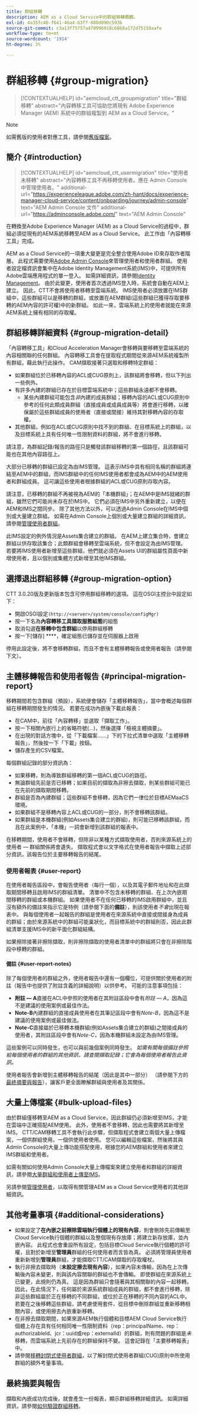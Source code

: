 ```yaml
---
title: 群組移轉
description: AEM as a Cloud Service中的群組移轉概觀。
exl-id: 4a35fc46-f641-46a4-b3ff-080d090c593b
source-git-commit: c3a13f75757a478996918c6868a172d75158aafe
workflow-type: tm+mt
source-wordcount: '1914'
ht-degree: 3%

---
```



# 群組移轉 {#group-migration}

>[!CONTEXTUALHELP]
>id="aemcloud_ctt_groupmigration"
>title="群組移轉"
>abstract="內容轉移工具可協助您將現有 Adobe Experience Manager (AEM) 系統中的群組複製到 AEM as a Cloud Service。"

>[!NOTE]
>如需舊版的使用者對應工具，請參閱[舊版檔案](/help/journey-migration/content-transfer-tool/user-mapping-tool-legacy/considerations-user-mapping-tool-legacy.md)。

## 簡介 {#introduction}

>[!CONTEXTUALHELP]
>id="aemcloud_ctt_usermigration"
>title="使用者未移轉"
>abstract="內容轉移工具不再移轉使用者。應在 Admin Console 中管理使用者。"
>additional-url="https://experienceleague.adobe.com/zh-hant/docs/experience-manager-cloud-service/content/onboarding/journey/admin-console" text="AEM Admin Console 文件"
>additional-url="https://adminconsole.adobe.com/" text="AEM Admin Console"

在轉換至Adobe Experience Manager (AEM) as a Cloud Service的過程中，群組必須從現有的AEM系統移轉至AEM as a Cloud Service。 此工作由「內容轉移工具」完成。

AEM as a Cloud Service的一項重大變更是完全整合使用Adobe ID來存取作者階層。 此程式需要使用[Adobe Admin Console](https://helpx.adobe.com/tw/enterprise/using/admin-console.html)來管理使用者和使用者群組。 使用者設定檔資訊會集中在Adobe Identity Management系統(IMS)中，可提供所有Adobe雲端應用程式的單一登入。 如需詳細資訊，請參閱[Identity Management](https://experienceleague.adobe.com/docs/experience-manager-cloud-service/content/overview/what-is-new-and-different.html#identity-management)。 由於此變更，使用者首次透過IMS登入時，系統會自動在AEM上建立。  因此，CTT不會將使用者移轉至雲端系統。  IMS使用者必須放置在IMS群組中，這些群組可以是移轉的群組，或放置在AEM群組(這些群組已獲得存取要移轉的AEM內容的許可權)中的新群組。  如此一來，雲端系統上的使用者就能在來源AEM系統上擁有相同的存取權。

## 群組移轉詳細資料 {#group-migration-detail}

「內容轉移工具」和Cloud Acceleration Manager會移轉與要移轉至雲端系統的內容相關聯的任何群組。 內容轉移工具會在提取程式期間從來源AEM系統複製所有群組，藉此執行此操作。 CAM擷取接著只選取和移轉特定群組：

* 如果群組位於已移轉內容的ACL或CUG原則上，該群組將會移轉，但以下列出一些例外。
* 有許多內建的群組已存在於目標雲端系統中；這些群組永遠都不會移轉。
   * 某些內建群組可能包含&#x200B;_非_&#x200B;內建的成員群組；移轉內容的ACL或CUG原則中參考的任何此類成員群組（直接成員或成員成員等）將會進行移轉，以確保屬於這些群組成員的使用者（直接或間接）維持其對移轉內容的存取權。
* 其他群組，例如在ACL或CUG原則中找不到的群組、在目標系統上的群組，以及目標系統上具有任何唯一性限制資料的群組，將不會進行移轉。

請注意，為群組記錄/報告的路徑只是觸發該群組移轉的第一個路徑，且該群組可能也在其他內容路徑上。

大部分已移轉的群組已設定為由IMS管理。  這表示IMS中具有相同名稱的群組將連結至AEM中的群組，而IMS群組中的任何IMS使用者都會成為AEM中的AEM使用者和群組成員。  這可讓這些使用者根據群組的ACL或CUG原則存取內容。

請注意，已移轉的群組不再被視為AEM的「本機群組」；在AEM中是IMS就緒的群組，雖然它們可能尚未存在於IMS中。  它們必須在IMS中另外重新建立，以便在AEM和IMS之間同步。  除了其他方法以外，可以透過Admin Console在IMS中個別或大量建立群組。  如需在Admin Console上個別或大量建立群組的詳細資訊，請參閱[管理使用者群組](https://helpx.adobe.com/tw/enterprise/using/user-groups.html)。

此IMS設定的例外情況是Assets集合建立的群組。 在AEM上建立集合時，會建立群組以供存取該集合；此類群組會移轉至雲端系統，但不會設定為由IMS管理。  若要將IMS使用者新增至這些群組，他們就必須在Assets UI的群組屬性頁面中新增使用者，且以個別或集體方式新增至其他IMS群組。


## 選擇退出群組移轉 {#group-migration-option}

CTT 3.0.20版及更新版本包含可停用群組移轉的選項。  這在OSGI主控台中設定如下：

* 開啟OSGI設定`(http://<server>/system/console/configMgr)`
* 按一下名為&#x200B;**內容轉移工具擷取服務組態**&#x200B;的組態
* 取消勾選&#x200B;**在移轉中包含群組**&#x200B;以停用群組移轉
* 按一下[儲存] ****，確定組態已儲存並在伺服器上啟用

停用此設定後，將不會移轉群組，而且不會有主體移轉報告或使用者報告（請參閱下文）。

## 主體移轉報告和使用者報告 {#principal-migration-report}

移轉期間若包含群組（預設），系統便會儲存「主體移轉報告」，當中會概述每個群組在移轉期間發生的情況。  若要在成功內嵌後下載此報表：
* 在CAM中，前往「內容轉移」並選取「擷取工作」。
* 按一下相關內嵌行上的省略符號(...)，然後選擇「檢視主體摘要」。
* 在出現的對話方塊中，從「下載檔案……」下的下拉式清單中選取「主體移轉報告」，然後按一下「下載」按鈕。
* 儲存產生的CSV檔案。

每個群組記錄的部分資訊為：
* 如果移轉，則為導致群組移轉的第一個ACL或CUG的路徑。
* 無論群組先前是否已移轉；如果目前的擷取為非擦去擷取，則某些群組可能已在先前的擷取期間移轉。
* 群組是否為內建群組；這些群組不會移轉，因為它們一律位於目標AEMaaCS環境。
* 如果群組不是移轉內容上ACL或CUG的一部分，則不會移轉該群組。
* 如果群組是本機群組(例如Assets集合建立的群組)，則可能已移轉該群組，而且在此案例中，「本機」一詞會新增到該群組的報表中。

在移轉期間，使用者不會移轉，但除非以某種方式擷取使用者，否則來源系統上的使用者 — 群組關係將會遺失。 擷取程式會以文字格式在使用者報告中擷取上述部分資訊，該報告位於主要移轉報告的結尾。

### 使用者報表 {#user-report}

在使用者報告區段中，會報告使用者（每行一個），以及其電子郵件地址和在此擷取期間移轉且啟用IMS的群組清單。  清單中不包含未移轉的群組、在上次內嵌期間移轉的群組或本機群組。   如果使用者不在任何已移轉的IMS啟用群組中，並且沒有額外的備註來指示它是特例（請參閱下面的&#x200B;**備註**），則該使用者&#x200B;_不會_&#x200B;出現在報表中。 與每個使用者一起報告的群組是使用者在來源系統中直接或間接身為成員的群組；由於來源系統中的群組可能巢狀化，而目標系統中的群組則否，因此此群組清單支援IMS中的新平面化群組結構。

如果擦除接著非擦除擷取，則非擦除擷取的使用者清單中的群組將只會在非擦除階段中移轉的群組。

#### 備註 {#user-report-notes}

除了每個使用者的群組之外，使用者報告中還有一個欄位，可提供關於使用者的附註（報告中也提供了附註含義的詳細說明）以供參考。  可能的注意事項包括：

* **附註 — A**&#x200B;直接在ACL中參照的使用者在其附註區段中會有&#x200B;*附註 — A*，因為這不是建議的使用案例或最佳作法。
* **Note-B**&#x200B;內建群組的直接成員使用者在其筆記區段中會有&#x200B;*Note-B*，因為這不是建議的使用案例或最佳做法。
* **Note-C**&#x200B;直接屬於已移轉本機群組(例如Assets集合建立的群組)之間接成員的使用者，其附註區段中會有&#x200B;*Note-C*，因為本機群組未設定為由IMS管理。

這些案例可以同時發生，也可以與前幾個案例同時發生。  _如需有關每個備註參照給每個使用者的群組的其他資訊，請查閱擷取記錄；它會為每個使用者報告此資訊。_

使用者報告會新增到主體移轉報告的結尾（因此是其中一部分） （請參閱下方的[最終摘要與報告](#final-summary-and-report)），讓客戶更全面瞭解群組與使用者及其關係。

## 大量上傳檔案 {#bulk-upload-files}

由於群組僅移轉至AEM as a Cloud Service，因此群組仍必須新增至IMS，才能在雲端中正確搭配AEM使用。 此外，使用者不會移轉，因此也需要將其新增至IMS。 CTT/CAM移轉工具不會執行此步驟，但擷取程式會建立兩個大量上傳檔案，一個供群組使用，一個供使用者使用。 您可以編輯這些檔案，然後將其與Admin Console的大量上傳功能搭配使用，根據您的AEM群組和使用者來建立IMS群組和使用者。

如需有關如何使用Admin Console大量上傳檔案來建立使用者和群組的詳細資訊，請參閱[大量群組和使用者上傳至IMS](/help/journey-migration/content-transfer-tool/using-content-transfer-tool/bulk-principal-uploading.md)。

另請參閱[管理使用者](https://helpx.adobe.com/ca/enterprise/using/users.html)，以取得有關管理AEM as a Cloud Service使用者的其他詳細資訊。

## 其他考量事項 {#additional-considerations}

* 如果設定了&#x200B;**在內嵌之前擦除雲端執行個體上的現有內容**，則會刪除先前傳輸至Cloud Service執行個體的群組以及整個現有存放庫；將建立新存放庫，並內嵌內容。 此程式也會重設所有設定，包括目標Cloud Service執行個體的許可權，且對於新增至&#x200B;**管理員**&#x200B;群組的任何使用者而言皆為真。 必須將管理員使用者重新新增到&#x200B;**管理員**&#x200B;群組，才能擷取CTT/CAM擷取的存取權杖。
* 執行非擦去擷取時（**未設定擦去現有內容**），如果內容未傳輸，因為在上次傳輸後內容未變更，則與該內容關聯的群組也不會傳輸。 即使群組在來源系統上已變更，此規則仍為真。 這是因為群組只會隨著與其相關聯的內容一起移轉。 因此，在此情況下，任何屬於來源系統群組成員的群組，都不會進行移轉，除非這些群組屬於正在移轉的不同群組，或位於正在移轉的不同內容的ACL中。 若要在之後移轉這些群組，請考慮使用套件、從目標中刪除群組並重新移轉相關內容，或使用擦去內嵌重新移轉。
* 在非擦去擷取期間，如果來源AEM執行個體和目標AEM Cloud Service執行個體上存在具有任何相同唯一性限制資料（rep：principalName、rep：authorizableId、jcr：uuid或rep：externalId）的群組，則有問題的群組是&#x200B;_未_&#x200B;移轉，而雲端系統上先前存在的群組保持不變。 這會記錄在「主要移轉報表」中。
* 請參閱[移轉封閉式使用者群組](/help/journey-migration/content-transfer-tool/using-content-transfer-tool/closed-user-groups-migration.md)，以了解封閉式使用者群組(CUG)原則中所使用群組的額外考量事項。

## 最終摘要與報告

擷取和內嵌成功完成後，就會產生一份報表，顯示群組移轉詳細資訊。 如需詳細資訊，請參閱[如何驗證群組移轉](/help/journey-migration/content-transfer-tool/using-content-transfer-tool/validating-content-transfers.md#how-to-validate-group-migration)。
